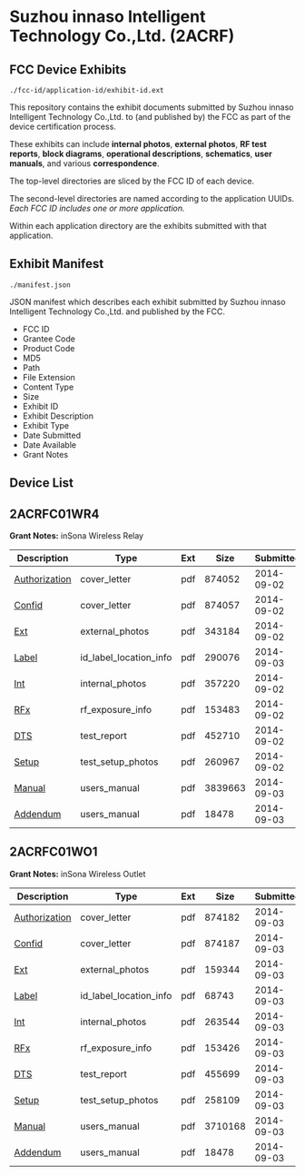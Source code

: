 # Suzhou innaso Intelligent Technology Co.,Ltd. (2ACRF)
## FCC Device Exhibits

```
./fcc-id/application-id/exhibit-id.ext
```

This repository contains the exhibit documents submitted by Suzhou innaso Intelligent Technology Co.,Ltd. to (and published by) the FCC as part of the device certification process.

These exhibits can include **internal photos**, **external photos**, **RF test reports**, **block diagrams**, **operational descriptions**, **schematics**, **user manuals**, and various **correspondence**.

The top-level directories are sliced by the FCC ID of each device.

The second-level directories are named according to the application UUIDs. *Each FCC ID includes one or more application.*

Within each application directory are the exhibits submitted with that application. 

## Exhibit Manifest

```
./manifest.json
```

JSON manifest which describes each exhibit submitted by Suzhou innaso Intelligent Technology Co.,Ltd. and published by the FCC.

- FCC ID
- Grantee Code
- Product Code
- MD5
- Path
- File Extension
- Content Type
- Size
- Exhibit ID
- Exhibit Description
- Exhibit Type
- Date Submitted
- Date Available
- Grant Notes

## Device List
## 2ACRFC01WR4
**Grant Notes:** inSona Wireless Relay

| Description | Type | Ext | Size | Submitted | Available |
| ----------- | ---- | --- | ---- | --------- | --------- |
| [Authorization](2ACRFC01WR4/d384ed3defd08eb61cb9add4ef41cb26/2375518.pdf) | cover_letter | pdf | 874052 | 2014-09-02 | 2014-09-03 |
| [Confid](2ACRFC01WR4/d384ed3defd08eb61cb9add4ef41cb26/2375519.pdf) | cover_letter | pdf | 874057 | 2014-09-02 | 2014-09-03 |
| [Ext](2ACRFC01WR4/d384ed3defd08eb61cb9add4ef41cb26/2375514.pdf) | external_photos | pdf | 343184 | 2014-09-02 | 2014-09-03 |
| [Label](2ACRFC01WR4/d384ed3defd08eb61cb9add4ef41cb26/2376702.pdf) | id_label_location_info | pdf | 290076 | 2014-09-03 | 2014-09-03 |
| [Int](2ACRFC01WR4/d384ed3defd08eb61cb9add4ef41cb26/2375515.pdf) | internal_photos | pdf | 357220 | 2014-09-02 | 2014-09-03 |
| [RFx](2ACRFC01WR4/d384ed3defd08eb61cb9add4ef41cb26/2375516.pdf) | rf_exposure_info | pdf | 153483 | 2014-09-02 | 2014-09-03 |
| [DTS](2ACRFC01WR4/d384ed3defd08eb61cb9add4ef41cb26/2375513.pdf) | test_report | pdf | 452710 | 2014-09-02 | 2014-09-03 |
| [Setup](2ACRFC01WR4/d384ed3defd08eb61cb9add4ef41cb26/2375517.pdf) | test_setup_photos | pdf | 260967 | 2014-09-02 | 2014-09-03 |
| [Manual](2ACRFC01WR4/d384ed3defd08eb61cb9add4ef41cb26/2376703.pdf) | users_manual | pdf | 3839663 | 2014-09-03 | 2014-09-03 |
| [Addendum](2ACRFC01WR4/d384ed3defd08eb61cb9add4ef41cb26/2376704.pdf) | users_manual | pdf | 18478 | 2014-09-03 | 2014-09-03 |
## 2ACRFC01WO1
**Grant Notes:** inSona Wireless Outlet

| Description | Type | Ext | Size | Submitted | Available |
| ----------- | ---- | --- | ---- | --------- | --------- |
| [Authorization](2ACRFC01WO1/76a90b88c0c03a2d16167a4b21bb5eca/2376619.pdf) | cover_letter | pdf | 874182 | 2014-09-03 | 2014-09-03 |
| [Confid](2ACRFC01WO1/76a90b88c0c03a2d16167a4b21bb5eca/2376620.pdf) | cover_letter | pdf | 874187 | 2014-09-03 | 2014-09-03 |
| [Ext](2ACRFC01WO1/76a90b88c0c03a2d16167a4b21bb5eca/2376614.pdf) | external_photos | pdf | 159344 | 2014-09-03 | 2014-09-03 |
| [Label](2ACRFC01WO1/76a90b88c0c03a2d16167a4b21bb5eca/2376616.pdf) | id_label_location_info | pdf | 68743 | 2014-09-03 | 2014-09-03 |
| [Int](2ACRFC01WO1/76a90b88c0c03a2d16167a4b21bb5eca/2376615.pdf) | internal_photos | pdf | 263544 | 2014-09-03 | 2014-09-03 |
| [RFx](2ACRFC01WO1/76a90b88c0c03a2d16167a4b21bb5eca/2376617.pdf) | rf_exposure_info | pdf | 153426 | 2014-09-03 | 2014-09-03 |
| [DTS](2ACRFC01WO1/76a90b88c0c03a2d16167a4b21bb5eca/2376613.pdf) | test_report | pdf | 455699 | 2014-09-03 | 2014-09-03 |
| [Setup](2ACRFC01WO1/76a90b88c0c03a2d16167a4b21bb5eca/2376618.pdf) | test_setup_photos | pdf | 258109 | 2014-09-03 | 2014-09-03 |
| [Manual](2ACRFC01WO1/76a90b88c0c03a2d16167a4b21bb5eca/2376621.pdf) | users_manual | pdf | 3710168 | 2014-09-03 | 2014-09-03 |
| [Addendum](2ACRFC01WO1/76a90b88c0c03a2d16167a4b21bb5eca/2376622.pdf) | users_manual | pdf | 18478 | 2014-09-03 | 2014-09-03 |

